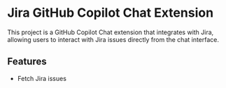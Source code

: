 # Jira GitHub Copilot Chat Extension

This project is a GitHub Copilot Chat extension that integrates with Jira, allowing users to interact with Jira issues directly from the chat interface. 

## Features

- Fetch Jira issues

